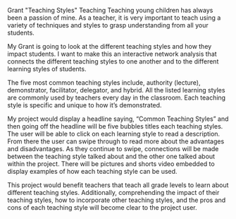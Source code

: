 Grant "Teaching Styles"
Teaching
Teaching young children has always been a passion of mine. As a teacher, it is very important to teach using a variety of techniques and styles to grasp understanding from all your students.

My Grant is going to look at the different teaching styles and how they impact students. I want to make this an interactive network analysis that connects the different teaching styles to one another and to the different learning styles of students. 

The five most common teaching styles include, authority (lecture), demonstrator, facilitator, delegator, and hybrid. All the listed learning styles are commonly used by teachers every day in the classroom. Each teaching style is specific and unique to how it’s demonstrated.

My project would display a headline saying, “Common Teaching Styles” and then going off the headline will be five bubbles titles each teaching styles. The user will be able to click on each learning style to read a description. From there the user can swipe through to read more about the advantages and disadvantages. As they continue to swipe, connections will be made between the teaching style talked about and the other one talked about within the project. There will be pictures and shorts video embedded to display examples of how each teaching style can be used.
	
This project would benefit teachers that teach all grade levels to learn about different teaching styles. Additionally, comprehending the impact of their teaching styles, how to incorporate other teaching styles, and the pros and cons of each teaching style will become clear to the project user.
